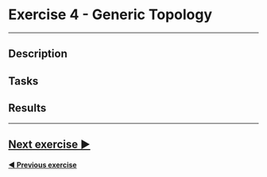 # Exercise 4 - Generic Topology
---


## Description


## Tasks


## Results


---
## [Next exercise ▶](../5_UA-Screens)

#### [◀ Previous exercise](../3_Metric-Metadata)